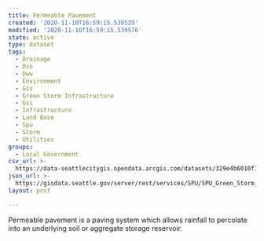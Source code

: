 ```yaml
---
title: Permeable Pavement
created: '2020-11-10T16:59:15.539529'
modified: '2020-11-10T16:59:15.539576'
state: active
type: dataset
tags:
  - Drainage
  - Dso
  - Dww
  - Environment
  - Gis
  - Green Storm Infrastructure
  - Gsi
  - Infrastructure
  - Land Base
  - Spu
  - Storm
  - Utilities
groups:
  - Local Government
csv_url: >-
  https://data-seattlecitygis.opendata.arcgis.com/datasets/329e4b6010f74110ae606f54c68e1aed_9.csv?outSR=%7B%22latestWkid%22%3A2926%2C%22wkid%22%3A2926%7D
json_url: >-
  https://gisdata.seattle.gov/server/rest/services/SPU/SPU_Green_Storm_Infrastructure/MapServer/9
layout: post

---
```

Permeable pavement is a paving system which allows rainfall to percolate into an underlying soil or aggregate storage reservoir.
